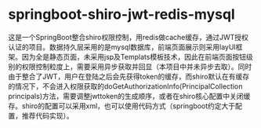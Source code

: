 # springboot-shiro-jwt-redis-mysql
这是一个SpringBoot整合shiro权限控制，用redis做cache缓存，通过JWT授权认证的项目。数据持久层采用的是mysql数据库，前端页面展示则采用layUI框架。因为全是静态页面，未采用jsp及Templats模板技术，因此在前端页面按钮级别的权限控制粒度上，需要采用异步获取并回显（本项目中并未异步去取）。同时由于整合了JWT，用户在登陆之后会先获得token的缓存，而shiro默认在有缓存的情况下，不会进入权限获取的doGetAuthorizationInfo(PrincipalCollection principals)方法，需要调整jwttoken的生成顺序，或者在shiro核心配置中关闭缓存。shiro的配置可以采用xml，也可以使用代码方式（springboot约定大于配置，推荐代码实现）。
